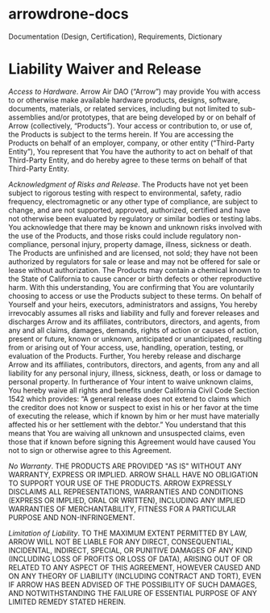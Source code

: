 # arrowdrone-docs
Documentation (Design, Certification), Requirements, Dictionary

# Liability Waiver and Release
_Access to Hardware_. Arrow Air DAO (“Arrow”) may provide You with access to or otherwise make available hardware products, designs, software, documents, materials, or related services, including but not limited to sub-assemblies and/or prototypes, that are being developed by or on behalf of Arrow (collectively, “Products”). Your access or contribution to, or use of, the Products is subject to the terms herein.  If You are accessing the Products on behalf of an employer, company, or other entity (“Third-Party Entity”), You represent that You have the authority to act on behalf of that Third-Party Entity, and do hereby agree to these terms on behalf of that Third-Party Entity.  

_Acknowledgment of Risks and Release_. The Products have not yet been subject to rigorous testing with respect to environmental, safety, radio frequency, electromagnetic or any other type of compliance, are subject to change, and are not supported, approved, authorized, certified and have not otherwise been evaluated by regulatory or similar bodies or testing labs. You acknowledge that there may be known and unknown risks involved with the use of the Products, and those risks could include regulatory non-compliance, personal injury, property damage, illness, sickness or death. The Products are unfinished and are licensed, not sold; they have not been authorized by regulators for sale or lease and may not be offered for sale or lease without authorization. The Products may contain a chemical known to the State of California to cause cancer or birth defects or other reproductive harm. With this understanding, You are confirming that You are voluntarily choosing to access or use the Products subject to these terms.  On behalf of Yourself and your heirs, executors, administrators and assigns, You hereby irrevocably assumes all risks and liability and fully and forever releases and discharges Arrow and its affiliates, contributors, directors, and agents, from any and all claims, damages, demands, rights of action or causes of action, present or future, known or unknown, anticipated or unanticipated, resulting from or arising out of Your access, use, handling, operation, testing, or evaluation of the Products. Further, You hereby release and discharge Arrow and its affiliates, contributors, directors, and agents, from any and all liability for any personal injury, illness, sickness, death, or loss or damage to personal property. In furtherance of Your intent to waive unknown claims, You hereby waive all rights and benefits under California Civil Code Section 1542 which provides: “A general release does not extend to claims which the creditor does not know or suspect to exist in his or her favor at the time of executing the release, which if known by him or her must have materially affected his or her settlement with the debtor.” You understand that this means that You are waiving all unknown and unsuspected claims, even those that if known before signing this Agreement would have caused You not to sign or otherwise agree to this Agreement.

_No Warranty_. THE PRODUCTS ARE PROVIDED "AS IS" WITHOUT ANY WARRANTY, EXPRESS OR IMPLIED. ARROW SHALL HAVE NO OBLIGATION TO SUPPORT YOUR USE OF THE PRODUCTS. ARROW EXPRESSLY DISCLAIMS ALL REPRESENTATIONS, WARRANTIES AND CONDITIONS (EXPRESS OR IMPLIED, ORAL OR WRITTEN), INCLUDING ANY IMPLIED WARRANTIES OF MERCHANTABILITY, FITNESS FOR A PARTICULAR PURPOSE AND NON-INFRINGEMENT.
 
_Limitation of Liability_. TO THE MAXIMUM EXTENT PERMITTED BY LAW, ARROW WILL NOT BE LIABLE FOR ANY DIRECT, CONSEQUENTIAL, INCIDENTAL, INDIRECT, SPECIAL, OR PUNITIVE DAMAGES OF ANY KIND (INCLUDING LOSS OF PROFITS OR LOSS OF DATA), ARISING OUT OF OR RELATED TO ANY ASPECT OF THIS AGREEMENT, HOWEVER CAUSED AND ON ANY THEORY OF LIABILITY (INCLUDING CONTRACT AND TORT), EVEN IF ARROW HAS BEEN ADVISED OF THE POSSIBILITY OF SUCH DAMAGES, AND NOTWITHSTANDING THE FAILURE OF ESSENTIAL PURPOSE OF ANY LIMITED REMEDY STATED HEREIN.

